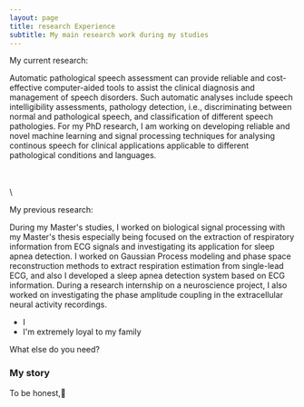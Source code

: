 ```yaml
---
layout: page
title: research Experience
subtitle: My main research work during my studies
---
```



My current research:

Automatic pathological speech assessment can provide reliable and cost-effective computer-aided tools to assist the clinical diagnosis and management of speech disorders. Such automatic analyses include speech intelligibility assessments, pathology detection, i.e.,  discriminating between normal and pathological speech, and classification of different speech pathologies.
For my PhD research, I am working on developing reliable and novel machine learning and signal processing techniques for analysing continous speech for clinical applications applicable to different pathological conditions and languages.
 

\
\
\


My previous research:

During my Master's studies, I worked on biological signal processing with my Master's thesis especially being focused on the extraction of respiratory information from ECG signals and investigating its application for sleep apnea detection. I worked on Gaussian Process modeling and phase space reconstruction methods to extract respiration estimation from single-lead ECG, and also I developed a sleep apnea detection system based on ECG information. During a research internship on a neuroscience project, I also worked on investigating the phase amplitude coupling in the extracellular neural activity recordings.




- I 
- I'm extremely loyal to my family

What else do you need?

### My story

To be honest,:orange_book:
